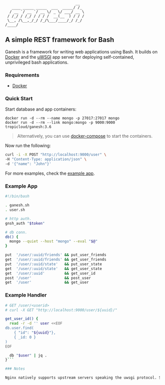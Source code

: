 
```
                                __  
   ____ _____ _____  ___  _____/ /_
  / __ `/ __ `/ __ \/ _ \/ ___/ __ \
 / /_/ / /_/ / / / /  __(__  ) / / /
 \__, /\__,_/_/ /_/\___/____/_/ /_/
/____/                              

```                                                  

## A simple REST framework for Bash

Ganesh is a framework for writing web applications using Bash. It builds on [Docker](https://www.docker.com/) and the [uWSGI](https://github.com/unbit/uwsgi) app server for deploying self-contained, unprivileged bash applications.

### Requirements

* [Docker](https://www.docker.com/)

### Quick Start

Start database and app containers:
```
docker run -d --rm --name mongo -p 27017:27017 mongo
docker run -d --rm --link mongo:mongo -p 9000:9000 tropicloud/ganesh:3.6
```

>Alternatively, you can use [docker-compose](https://github.com/docker/compose/) to start the containers.

Now run the following:

```bash
curl -i -X POST "http://localhost:9000/user" \
-H "Content-Type: application/json" \
-d '{"name": "John"}'
```

For more examples, check the [example app](https://github.com/tropicloud/ganesh/tree/master/app).

### Example App

```bash
#!/bin/bash

. ganesh.sh
. user.sh

# http auth.
gnsh_auth "$token"

# db conn.
db() {
  mongo --quiet --host "mongo" --eval "$@"
}

put  '/user/:uuid/friends' && put_user_friends
get  '/user/:uuid/friends' && get_user_friends
put  '/user/:uuid/state'   && put_user_state
get  '/user/:uuid/state'   && get_user_state
get  '/user/:uuid'         && get_user_id
post '/user'               && post_user
get  '/user'               && get_user

```

### Example Handler
```bash
# GET /user/<userid>
# curl -X GET "http://localhost:9000/user/${uuid}/"

get_user_id() {
  read -r -d '' user <<EOF
db.user.find(
	{ "id": "${uuid}"},
	{ _id: 0 }
)
EOF

  db "$user" | jq .
}```

### Notes

Nginx natively supports upstream servers speaking the uwsgi protocol. See the [uWSGI docs](http://uwsgi-docs.readthedocs.org/en/latest/Nginx.html).
